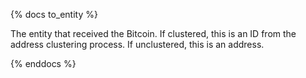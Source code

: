{% docs to_entity %}

The entity that received the Bitcoin. If clustered, this is an ID from the address clustering process. If unclustered, this is an address.

{% enddocs %}
